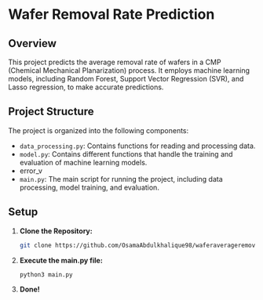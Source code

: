# Wafer Removal Rate Prediction

## Overview

This project predicts the average removal rate of wafers in a CMP (Chemical Mechanical Planarization) process. It employs machine learning models, including Random Forest, Support Vector Regression (SVR), and Lasso regression, to make accurate predictions.

## Project Structure

The project is organized into the following components:

- `data_processing.py`: Contains functions for reading and processing data.
- `model.py`: Contains different functions that handle the training and evaluation of machine learning models.
- error_v
- `main.py`: The main script for running the project, including data processing, model training, and evaluation.

## Setup

1. **Clone the Repository:**
   ```bash
   git clone https://github.com/OsamaAbdulkhalique98/waferaverageremovalrateprediction.git
   ```
2. **Execute the main.py file:**
   ```cmd
   python3 main.py
   ```
3. **Done!**
